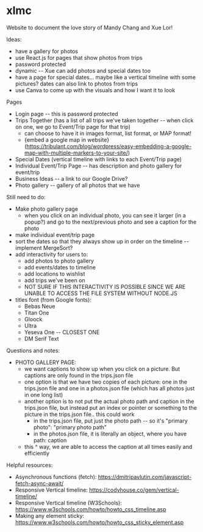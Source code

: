 # xlmc
Website to document the love story of Mandy Chang and Xue Lor!

Ideas:
 - have a gallery for photos
 - use React.js for pages that show photos from trips
 - password protected
 - dynamic -- Xue can add photos and special dates too
 - have a page for special dates... maybe like a vertical timeline with some pictures? dates can also link to photos from trips
 - use Canva to come up with the visuals and how I want it to look

Pages
 - Login page -- this is password protected
 - Trips Together (has a list of all trips we've taken together -- when click on one, we go to Event/Trip page for that trip)
   - can choose to have it in images format, list format, or MAP format!
   - {embed a google map in website}(https://tribulant.com/blog/wordpress/easy-embedding-a-google-map-with-multiple-markers-to-your-site/)
 - Special Dates (vertical timeline with links to each Event/Trip page)
 - Individual Event/Trip Page -- has description and photo gallery for event/trip
 - Business Ideas -- a link to our Google Drive?
 - Photo gallery -- gallery of all photos that we have

Still need to do:
 - Make photo gallery page
    - when you click on an individual photo, you can see it larger (in a popup?) and go to the next/previous photo and see a caption for the photo
 - make individual event/trip page
 - sort the dates so that they always show up in order on the timeline -- implement MergeSort?
 - add interactivity for users to:
    - add photos to photo gallery
    - add events/dates to timeline
    - add locations to wishlist
    - add trips we've been on
    - NOT SURE IF THIS INTERACTIVITY IS POSSIBLE SINCE WE ARE UNABLE TO ACCESS THE FILE SYSTEM WITHOUT NODE.JS
 - titles font (from Google fonts): 
    - Bebas Neue
    - Titan One
    - Gloock
    - Ultra
    - Yeseva One -- CLOSEST ONE 
    - DM Serif Text

Questions and notes:
 - PHOTO GALLERY PAGE:
   - we want captions to show up when you click on a picture. But captions are only found in the trips.json file
   - one option is that we have two copies of each picture: one in the trips.json file and one in a photos.json file (which has all photos just in one long list)
   - another option is to not put the actual photo path and caption in the trips.json file, but instead put an index or pointer or something to the picture in the trips.json file.. this could work
      - in the trips.json file, put just the photo path -- so it's "primary photo": "primary photo path"
      - in the photos.json file, it is literally an object, where you have path: caption
   - this ^ way, we are able to access the caption at all times easily and efficiently

Helpful resources:
 - Asynchronous functions (fetch): https://dmitripavlutin.com/javascript-fetch-async-await/
 - Responsive Vertical timeline: https://codyhouse.co/gem/vertical-timeline/
 - Responsive Vertical timeline (W3Schools): https://www.w3schools.com/howto/howto_css_timeline.asp
 - Making any element sticky: https://www.w3schools.com/howto/howto_css_sticky_element.asp
 